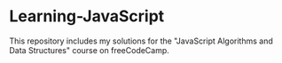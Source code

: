 # Learning-JavaScript
This repository includes my solutions for the "JavaScript Algorithms and Data Structures" course on freeCodeCamp.
